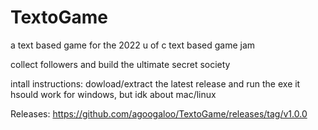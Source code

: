 # TextoGame
a text based game for the 2022 u of c text based game jam

collect followers and build the ultimate secret society

intall instructions:
dowload/extract the latest release and run the exe
it hsould work for windows, but idk about mac/linux

Releases: https://github.com/agoogaloo/TextoGame/releases/tag/v1.0.0
